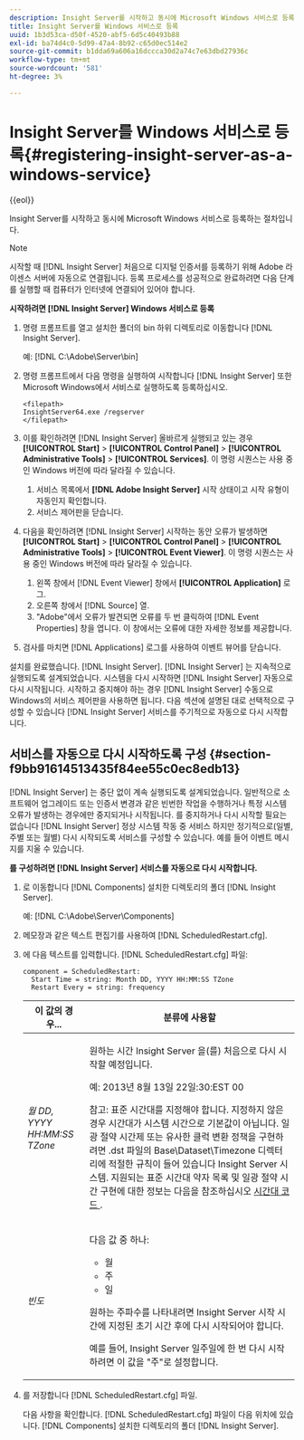 ```yaml
---
description: Insight Server를 시작하고 동시에 Microsoft Windows 서비스로 등록하는 절차입니다.
title: Insight Server를 Windows 서비스로 등록
uuid: 1b3d53ca-d50f-4520-abf5-6d5c40493b88
exl-id: ba74d4c0-5d99-47a4-8b92-c65d0ec514e2
source-git-commit: b1dda69a606a16dccca30d2a74c7e63dbd27936c
workflow-type: tm+mt
source-wordcount: '581'
ht-degree: 3%

---
```


# Insight Server를 Windows 서비스로 등록{#registering-insight-server-as-a-windows-service}

{{eol}}

Insight Server를 시작하고 동시에 Microsoft Windows 서비스로 등록하는 절차입니다.

>[!NOTE]
>
>시작할 때 [!DNL Insight Server] 처음으로 디지털 인증서를 등록하기 위해 Adobe 라이센스 서버에 자동으로 연결됩니다. 등록 프로세스를 성공적으로 완료하려면 다음 단계를 실행할 때 컴퓨터가 인터넷에 연결되어 있어야 합니다.

**시작하려면 [!DNL Insight Server] Windows 서비스로 등록**

1. 명령 프롬프트를 열고 설치한 폴더의 bin 하위 디렉토리로 이동합니다 [!DNL Insight Server].

   예: [!DNL C:\Adobe\Server\bin]

1. 명령 프롬프트에서 다음 명령을 실행하여 시작합니다 [!DNL Insight Server] 또한 Microsoft Windows에서 서비스로 실행하도록 등록하십시오.

   ```
   <filepath>
   InsightServer64.exe /regserver 
   </filepath>
   ```

1. 이를 확인하려면 [!DNL Insight Server] 올바르게 실행되고 있는 경우 **[!UICONTROL Start]** > **[!UICONTROL Control Panel]** > **[!UICONTROL Administrative Tools]** > **[!UICONTROL Services]**. 이 명령 시퀀스는 사용 중인 Windows 버전에 따라 달라질 수 있습니다.

   1. 서비스 목록에서 **[!DNL Adobe Insight Server]** 시작 상태이고 시작 유형이 자동인지 확인합니다.
   1. 서비스 제어판을 닫습니다.

1. 다음을 확인하려면 [!DNL Insight Server] 시작하는 동안 오류가 발생하면 **[!UICONTROL Start]** > **[!UICONTROL Control Panel]** > **[!UICONTROL Administrative Tools]** > **[!UICONTROL Event Viewer]**. 이 명령 시퀀스는 사용 중인 Windows 버전에 따라 달라질 수 있습니다.

   1. 왼쪽 창에서 [!DNL Event Viewer] 창에서 **[!UICONTROL Application]** 로그.
   1. 오른쪽 창에서 [!DNL Source] 열.
   1. &quot;Adobe&quot;에서 오류가 발견되면 오류를 두 번 클릭하여 [!DNL Event Properties] 창을 엽니다. 이 창에서는 오류에 대한 자세한 정보를 제공합니다.

1. 검사를 마치면 [!DNL Applications] 로그를 사용하여 이벤트 뷰어를 닫습니다.

설치를 완료했습니다. [!DNL Insight Server]. [!DNL Insight Server] 는 지속적으로 실행되도록 설계되었습니다. 시스템을 다시 시작하면 [!DNL Insight Server] 자동으로 다시 시작됩니다. 시작하고 중지해야 하는 경우 [!DNL Insight Server] 수동으로 Windows의 서비스 제어판을 사용하면 됩니다. 다음 섹션에 설명된 대로 선택적으로 구성할 수 있습니다 [!DNL Insight Server] 서비스를 주기적으로 자동으로 다시 시작합니다.

## 서비스를 자동으로 다시 시작하도록 구성 {#section-f9bb91614513435f84ee55c0ec8edb13}

[!DNL Insight Server] 는 중단 없이 계속 실행되도록 설계되었습니다. 일반적으로 소프트웨어 업그레이드 또는 인증서 변경과 같은 빈번한 작업을 수행하거나 특정 시스템 오류가 발생하는 경우에만 중지되거나 시작됩니다. 를 중지하거나 다시 시작할 필요는 없습니다 [!DNL Insight Server] 정상 시스템 작동 중 서비스 하지만 정기적으로(일별, 주별 또는 월별) 다시 시작되도록 서비스를 구성할 수 있습니다. 예를 들어 이벤트 메시지를 지울 수 있습니다.

**를 구성하려면 [!DNL Insight Server] 서비스를 자동으로 다시 시작합니다.**

1. 로 이동합니다 [!DNL Components] 설치한 디렉토리의 폴더 [!DNL Insight Server].

   예: [!DNL C:\Adobe\Server\Components]

1. 메모장과 같은 텍스트 편집기를 사용하여 [!DNL ScheduledRestart.cfg].
1. 에 다음 텍스트를 입력합니다. [!DNL ScheduledRestart.cfg] 파일:

   ```
   component = ScheduledRestart:  
     Start Time = string: Month DD, YYYY HH:MM:SS TZone 
     Restart Every = string: frequency
   ```

   <table id="table_AC05861E141E4928BE844C8611DEC43D"> 
    <thead> 
      <tr> 
      <th colname="col1" class="entry"> 이 값의 경우... </th> 
      <th colname="col2" class="entry"> 분류에 사용할 </th> 
      </tr> 
    </thead>
    <tbody> 
      <tr> 
      <td colname="col1"> <i>월 DD, YYYY HH:MM:SS TZone</i> </td> 
      <td colname="col2"> <p>원하는 시간 <span class="keyword"> Insight Server </span> 을(를) 처음으로 다시 시작할 예정입니다. </p> <p>예: 2013년 8월 13일 22일:30:EST 00 </p> <p> <p>참고: 표준 시간대를 지정해야 합니다. 지정하지 않은 경우 시간대가 시스템 시간으로 기본값이 아닙니다. 일광 절약 시간제 또는 유사한 클럭 변환 정책을 구현하려면 <span class="filepath"> .dst </span> 파일의 Base\Dataset\Timezone 디렉터리에 적절한 규칙이 들어 있습니다 <span class="keyword"> Insight Server </span> 시스템. 지원되는 표준 시간대 약자 목록 및 일광 절약 시간 구현에 대한 정보는 다음을 참조하십시오 <a href="../../../../home/c-inst-svr/c-time-zn-cds.md#concept-eed5ba32d5d347cf94b76db83b29f211"> 시간대 코드 </a>. </p> </p> </td> 
      </tr> 
      <tr> 
      <td colname="col1"> <i>빈도</i> </td> 
      <td colname="col2"> <p>다음 값 중 하나: 
       <ul id="ul_C29A40CD8FBB4333B5FA1D9E7DAD35EC"> 
       <li id="li_9FE07DD30C524CBB81C8F7968E7C733E">월 </li> 
       <li id="li_E5E1B97ED8FB43C0BDA496C620D24A4C">주 </li> 
       <li id="li_E6043B382FAE4B5D85CAADDFA60E4902">일 </li> 
       </ul> </p> <p>원하는 주파수를 나타내려면 <span class="keyword"> Insight Server </span> 시작 시간에 지정된 초기 시간 후에 다시 시작되어야 합니다. </p> <p>예를 들어, <span class="keyword"> Insight Server </span> 일주일에 한 번 다시 시작하려면 이 값을 "주"로 설정합니다. </p> </td> 
      </tr> 
    </tbody> 
   </table>

1. 를 저장합니다 [!DNL ScheduledRestart.cfg] 파일.

   다음 사항을 확인합니다. [!DNL ScheduledRestart.cfg] 파일이 다음 위치에 있습니다. [!DNL Components] 설치한 디렉토리의 폴더 [!DNL Insight Server].
